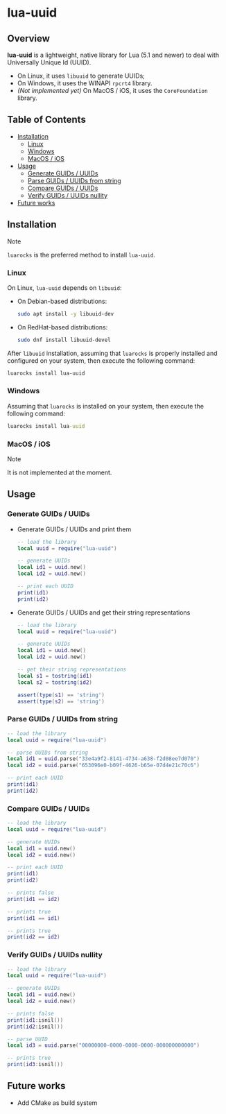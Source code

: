 # lua-uuid

## Overview

**lua-uuid** is a lightweight, native library for Lua (5.1 and newer) to deal with Universally Unique Id (UUID).

* On Linux, it uses ```libuuid``` to generate UUIDs;
* On Windows, it uses the WINAPI ```rpcrt4``` library.
* *(Not implemented yet)* On MacOS / iOS, it uses the ```CoreFoundation``` library.

## Table of Contents

* [Installation](#installation)
    * [Linux](#linux)
    * [Windows](#windows)
    * [MacOS / iOS](#macos--ios)
* [Usage](#usage)
    * [Generate GUIDs / UUIDs](#generate-guids--uuids)
    * [Parse GUIDs / UUIDs from string](#parse-guids--uuids-from-string)
    * [Compare GUIDs / UUIDs](#compare-guids--uuids)
    * [Verify GUIDs / UUIDs nullity](#verify-guids--uuids-nullity)
* [Future works](#future-works)

## Installation

> [!NOTE]
> 
> ```luarocks``` is the preferred method to install ```lua-uuid```.

### Linux

On Linux, ```lua-uuid``` depends on ```libuuid```:

* On Debian-based distributions:

    ```bash
    sudo apt install -y libuuid-dev
    ```

* On RedHat-based distributions:

    ```bash
    sudo dnf install libuuid-devel
    ```

After ```libuuid``` installation, assuming that ```luarocks``` is properly installed and configured on your system, then execute the following command:

```bash
luarocks install lua-uuid
```

### Windows

Assuming that ```luarocks``` is installed on your system, then execute the following command:

```cmd
luarocks install lua-uuid
```

### MacOS / iOS

> [!NOTE]
> 
> It is not implemented at the moment.

## Usage

### Generate GUIDs / UUIDs

* Generate GUIDs / UUIDs and print them

    ```lua
    -- load the library
    local uuid = require("lua-uuid")

    -- generate UUIDs
    local id1 = uuid.new()
    local id2 = uuid.new()

    -- print each UUID
    print(id1)
    print(id2)
    ```

* Generate GUIDs / UUIDs and get their string representations

    ```lua
    -- load the library
    local uuid = require("lua-uuid")

    -- generate UUIDs
    local id1 = uuid.new()
    local id2 = uuid.new()

    -- get their string representations
    local s1 = tostring(id1)
    local s2 = tostring(id2)

    assert(type(s1) == 'string')
    assert(type(s2) == 'string')
    ```

### Parse GUIDs / UUIDs from string

```lua
-- load the library
local uuid = require("lua-uuid")

-- parse UUIDs from string
local id1 = uuid.parse("33e4a9f2-8141-4734-a638-f2d08ee7d070")
local id2 = uuid.parse("653096e0-b09f-4626-b65e-07d4e21c70c6")

-- print each UUID
print(id1)
print(id2)
```

### Compare GUIDs / UUIDs

```lua
-- load the library
local uuid = require("lua-uuid")

-- generate UUIDs
local id1 = uuid.new()
local id2 = uuid.new()

-- print each UUID
print(id1)
print(id2)

-- prints false
print(id1 == id2)

-- prints true
print(id1 == id1)

-- prints true
print(id2 == id2)
```

### Verify GUIDs / UUIDs nullity

```lua
-- load the library
local uuid = require("lua-uuid")

-- generate UUIDs
local id1 = uuid.new()
local id2 = uuid.new()

-- prints false
print(id1:isnil())
print(id2:isnil())

-- parse UUID
local id3 = uuid.parse("00000000-0000-0000-0000-000000000000")

-- prints true
print(id3:isnil())
```

## Future works

* Add CMake as build system